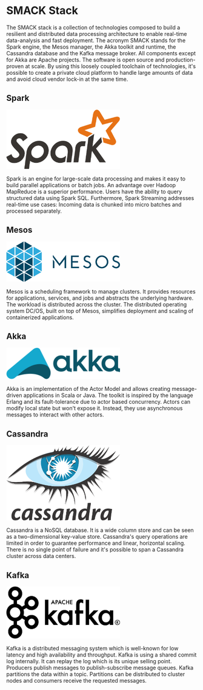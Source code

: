# SMACK Stack

The SMACK stack is a collection of technologies composed to build a resilient and distributed data processing architecture to enable real-time data-analysis and fast deployment.  The acronym SMACK stands for the Spark engine, the Mesos manager, the Akka toolkit and runtime, the Cassandra database and the Kafka message broker. All components except for Akka are Apache projects. The software is open source and production-proven at scale. By using this loosely coupled toolchain of technologies, it's possible to create a private cloud platform to handle large amounts of data and avoid cloud vendor lock-in at the same time.


## Spark

<img width="300" src="https://github.com/andys8/smack-stack-overview/blob/master/img/spark.png?raw=true" alt="Spark">

Spark is an engine for large-scale data processing and makes it easy to build parallel applications or batch jobs. An advantage over Hadoop MapReduce is a superior performance. Users have the ability to query structured data using Spark SQL. Furthermore, Spark Streaming addresses real-time use cases: Incoming data is chunked into micro batches and processed separately.


## Mesos

<img width="300" src="https://github.com/andys8/smack-stack-overview/blob/master/img/mesos.png?raw=true" alt="Mesos">

Mesos is a scheduling framework to manage clusters. It provides resources for applications, services, and jobs and abstracts the underlying hardware. The workload is distributed across the cluster. The distributed operating system DC/OS, built on top of Mesos, simplifies deployment and scaling of containerized applications.


## Akka

<img width="300" src="https://github.com/andys8/smack-stack-overview/blob/master/img/akka.png?raw=true" alt="Akka">

Akka is an implementation of the Actor Model and allows creating message-driven applications in Scala or Java. The toolkit is inspired by the language Erlang and its fault-tolerance due to actor based concurrency. Actors can modify local state but won't expose it. Instead, they use asynchronous messages to interact with other actors.


## Cassandra

<img width="300" src="https://github.com/andys8/smack-stack-overview/blob/master/img/cassandra.png?raw=true" alt="Cassandra">

Cassandra is a NoSQL database. It is a wide column store and can be seen as a two-dimensional key-value store. Cassandra's query operations are limited in order to guarantee performance and linear, horizontal scaling. There is no single point of failure and it's possible to span a Cassandra cluster across data centers.


## Kafka

<img width="300" src="https://github.com/andys8/smack-stack-overview/blob/master/img/kafka.png?raw=true" alt="Kafka">

Kafka is a distributed messaging system which is well-known for low latency and high availability and throughput. Kafka is using a shared commit log internally. It can replay the log which is its unique selling point. Producers publish messages to publish-subscribe message queues. Kafka partitions the data within a topic. Partitions can be distributed to cluster nodes and consumers receive the requested messages.

